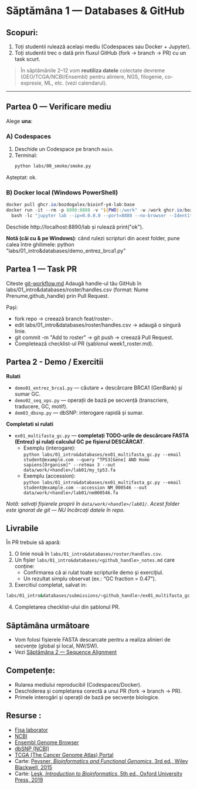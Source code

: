 # Săptămâna 1 — Databases & GitHub 

## Scopuri:
1) Toți studentii rulează același mediu (Codespaces sau Docker + Jupyter).
2) Toți studentii trec o dată prin fluxul GitHub (fork → branch → PR) cu un task scurt.

> În săptămânile 2–12 vom **reutiliza datele** colectate devreme (GEO/TCGA/NCBI/Ensembl) pentru aliniere, NGS, filogenie, co-expresie, ML, etc. (vezi calendarul). 

---

## Partea 0 — Verificare mediu 

Alege **una**:

### A) Codespaces
1. Deschide un Codespace pe branch `main`.
2. Terminal:
   ```bash
   python labs/00_smoke/smoke.py
   ```
Așteptat: ok.
### B) Docker local (Windows PowerShell)
```powershell
docker pull ghcr.io/bozdogalex/bioinf-y4-lab:base
docker run -it --rm -p 8890:8888 -v "${PWD}:/work" -w /work ghcr.io/bozdogalex/bioinf-y4-lab:base `
  bash -lc "jupyter lab --ip=0.0.0.0 --port=8888 --no-browser --IdentityProvider.token='' --allow-root"
```
Deschide http://localhost:8890/lab și rulează print("ok").

**Notă (căi cu & pe Windows)**: când rulezi scripturi din acest folder, pune calea între ghilimele:
python "labs/01_intro&databases/demo_entrez_brca1.py"

## Partea 1 — Task PR 
Citeste [git-workflow.md](../../docs/git-workflow.md)
Adaugă handle-ul tău GitHub în labs/01_intro&databases/roster/handles.csv (format: Nume Prenume,github_handle) prin Pull Request.

Pași:

- fork repo → creează branch feat/roster-<handle>.
- edit labs/01_intro&databases/roster/handles.csv → adaugă o singură linie.
- git commit -m "Add <handle> to roster" → git push → creează Pull Request.
- Completează checklist-ul PR (șablonul week1_roster.md).

## Partea 2 - Demo / Exercitii
**Rulati**
- `demo01_entrez_brca1.py` — căutare + descărcare BRCA1 (GenBank) și sumar GC.
- `demo02_seq_ops.py` — operații de bază pe secvență (transcriere, traducere, GC, motif).
- `dem03_dbsnp.py` — dbSNP: interogare rapidă și sumar.

**Completati si rulati**
- `ex01_multifasta_gc.py` — **completați TODO-urile de descărcare FASTA (Entrez) și rulați calculul GC pe fișierul DESCĂRCAT**. 
  - Exemplu (interogare):  
    `python labs/01_intro&databases/ex01_multifasta_gc.py --email student@example.com --query "TP53[Gene] AND Homo sapiens[Organism]" --retmax 3 --out data/work/<handle>/lab01/my_tp53.fa`
  - Exemplu (accession):  
    `python labs/01_intro&databases/ex01_multifasta_gc.py --email student@example.com --accession NM_000546 --out data/work/<handle>/lab01/nm000546.fa`

_Notă: salvați fișierele proprii în `data/work/<handle>/lab01/`. Acest folder este ignorat de git — NU încărcați datele în repo._

## Livrabile
În PR trebuie să apară:

1. O linie nouă în `labs/01_intro&databases/roster/handles.csv`.
2. Un fișier `labs/01_intro&databases/<github_handle>_notes.md` care conține:
   - Confirmarea că ai rulat toate scripturile demo și exercițiul.
   - Un rezultat simplu observat (ex.: “GC fraction = 0.47”).
3. Exercitiul completat, salvat in:
```bash
labs/01_intro&databases/submissions/<github_handle>/ex01_multifasta_gc.py
```
4. Completarea checklist-ului din șablonul PR.

## Săptămâna următoare
- Vom folosi fișierele FASTA descarcate pentru a realiza alinieri de secvențe (global și local, NW/SW).
- Vezi [Săptămâna 2 — Sequence Alignment](../02_alignment/README.md)

## Competențe: 
- Rularea mediului reproducibil (Codespaces/Docker).
- Deschiderea și completarea corectă a unui PR (fork → branch → PR).
- Primele interogări și operații de bază pe secvențe biologice.


## Resurse : 
- [Fișa laborator](../../docs/lab_onepagers/01_intro&databases.md) 
- [NCBI](https://www.ncbi.nlm.nih.gov/)  
- [Ensembl Genome Browser](https://www.ensembl.org/)  
- [dbSNP (NCBI)](https://www.ncbi.nlm.nih.gov/snp/)  
- [TCGA (The Cancer Genome Atlas) Portal](https://portal.gdc.cancer.gov/)  
- Carte: [Pevsner, *Bioinformatics and Functional Genomics*, 3rd ed., Wiley Blackwell, 2015](https://genetics.elte.hu/oktatasi_anyag/archivum/bioinfo/Bioinformatika_2018-2019/book.pdf)  
- Carte: [Lesk, *Introduction to Bioinformatics*, 5th ed., Oxford University Press, 2019](https://edscl.in/pluginfile.php/3340/mod_folder/content/0/Introduction%20To%20Bioinformatics.pdf?forcedownload=1)  



